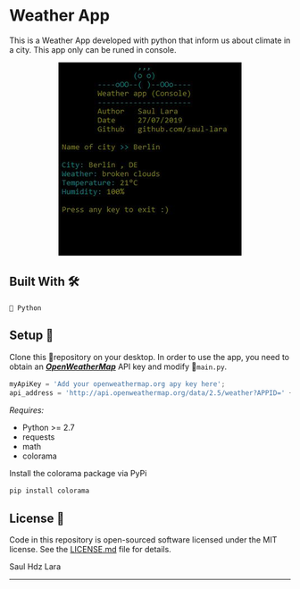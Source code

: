 # Weather App

This is a Weather App developed with python that inform us about climate in a city. 
This app only can be runed in console.

<p align="center"><img src="https://github.com/Saul-Lara/Weather-app/blob/master/image.jpg"/></p>

## Built With 🛠️
```
📄 Python
```
## Setup 🔧
Clone this 📁repository on your desktop.
In order to use the app, you need to obtain an [***OpenWeatherMap***](https://openweathermap.org/) API key and modify 📝`main.py`.

```python
myApiKey = 'Add your openweathermap.org apy key here';
api_address = 'http://api.openweathermap.org/data/2.5/weather?APPID=' + myApiKey + '&q=';
```

*Requires:* 
 - Python >= 2.7
 - requests
 - math
 - colorama

Install the colorama package via PyPi
```
pip install colorama
```
 
## License :page_facing_up: 
Code in this repository is open-sourced software licensed under the MIT license.
See the [LICENSE.md](https://github.com/Saul-Lara/Weather-app/blob/master/LICENSE) file for details.

Saul Hdz Lara

---